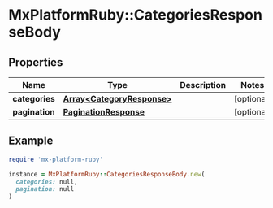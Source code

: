 # MxPlatformRuby::CategoriesResponseBody

## Properties

| Name | Type | Description | Notes |
| ---- | ---- | ----------- | ----- |
| **categories** | [**Array&lt;CategoryResponse&gt;**](CategoryResponse.md) |  | [optional] |
| **pagination** | [**PaginationResponse**](PaginationResponse.md) |  | [optional] |

## Example

```ruby
require 'mx-platform-ruby'

instance = MxPlatformRuby::CategoriesResponseBody.new(
  categories: null,
  pagination: null
)
```

